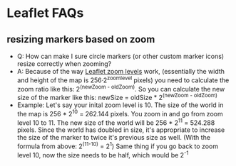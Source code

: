 # Leaflet FAQs

## resizing markers based on zoom
* Q: How can make I sure circle markers (or other custom marker icons) resize correctly when zooming?
* A: Because of the way [Leaflet zoom levels](https://leafletjs.com/examples/zoom-levels/) work, (essentially the width and height of the map is 256·2<sup>zoomlevel</sup> pixels) you need to calculate the zoom ratio like this: 2<sup>(newZoom - oldZoom)</sup>. So you can calculate the new size of the marker like this:
newSize = oldSize * 2<sup>(newZoom - oldZoom)</sup>
* Example: Let's say your inital zoom level is 10. The size of the world in the map is 256 * 2<sup>10</sup> = 262.144 pixels. You zoom in and go from zoom level 10 to 11. The new size of the world will be 256 * 2<sup>11</sup> = 524.288 pixels. Since the world has doubled in size, it's appropriate to increase the size of the marker to twice it's previous size as well. (With the formula from above: 2<sup>(11-10)</sup> = 2<sup>1</sup>) Same thing if you go back to zoom level 10, now the size needs to be half, which would be 2<sup>-1</sup> 
